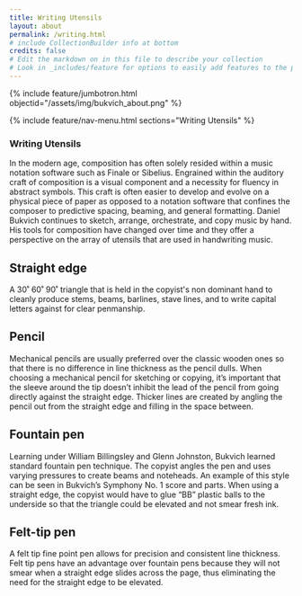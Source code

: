 ```yaml
---
title: Writing Utensils
layout: about
permalink: /writing.html
# include CollectionBuilder info at bottom
credits: false
# Edit the markdown on in this file to describe your collection
# Look in _includes/feature for options to easily add features to the page
---
```


{% include feature/jumbotron.html objectid="/assets/img/bukvich_about.png" %} 

{% include feature/nav-menu.html sections="Writing Utensils" %}

### Writing Utensils
In the modern age, composition has often solely resided within a music notation software such as Finale or Sibelius. Engrained within the auditory craft of composition is a visual component and a necessity for fluency in abstract symbols. This craft is often easier to develop and evolve on a physical piece of paper as opposed to a notation software that confines the composer to predictive spacing, beaming, and general formatting. Daniel Bukvich continues to sketch, arrange, orchestrate, and copy music by hand. His tools for composition have changed over time and they offer a perspective on the array of utensils that are used in handwriting music.
## Straight edge
A 30˚ 60˚ 90˚ triangle that is held in the copyist's non dominant hand to cleanly produce stems, beams, barlines, stave lines, and to write capital letters against for clear penmanship.
## Pencil
Mechanical pencils are usually preferred over the classic wooden ones so that there is no difference in line thickness as the pencil dulls. When choosing a mechanical pencil for sketching or copying, it’s important that the sleeve around the tip doesn’t inhibit the lead of the pencil from going directly against the straight edge. Thicker lines are created by angling the pencil out from the straight edge and filling in the space between. 
## Fountain pen 
Learning under William Billingsley and Glenn Johnston, Bukvich learned standard fountain pen technique. The copyist angles the pen and uses varying pressures to create beams and noteheads. An example of this style can be seen in Bukvich’s Symphony No. 1 score and parts. When using a straight edge, the copyist would have to glue “BB” plastic balls to the underside so that the triangle could be elevated and not smear fresh ink.
## Felt-tip pen
A felt tip fine point pen allows for precision and consistent line thickness. Felt tip pens have an advantage over fountain pens because they will not smear when a straight edge slides across the page, thus eliminating the need for the straight edge to be elevated. 

